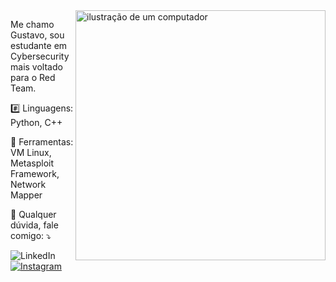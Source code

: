 <img src="https://raw.githubusercontent.com/MicaelliMedeiros/micaellimedeiros/master/image/computer-illustration.png" alt="ilustração de um computador" min-width="400px" max-width="400px" width="400px" align="right">

<p align="left"> 
  Me chamo Gustavo, sou estudante em Cybersecurity mais voltado para o Red Team.
</p>

<p align="left">
  #️⃣ Linguagens: Python, C++
</p>

<p align="left">
  💼 Ferramentas: VM Linux, Metasploit Framework, Network Mapper
</p>

<p align="left">
  💌 Qualquer dúvida, fale comigo: ⤵️
</p>

<p align="left">
  <img src="https://img.shields.io/badge/-Linkedin-0e76a8?style=flat-square&logo=Linkedin&logoColor=white&link=www.linkedin.com/in/gustavolemossouto" alt="LinkedIn"/></a>
  <a href="#" title="Instagram">
  <img src="https://img.shields.io/badge/-Instagram-DF0174?style=flat-square&labelColor=DF0174&logo=instagram&logoColor=white&link=[LINK-DO-SEU-INSTAGRAM](https://www.instagram.com/gvstavolst?igsh=MTJoZ2s5ZTNieWl6eg%3D%3D&utm_source=qr)" alt="Instagram"/></a>
</p>
